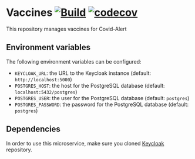 # Vaccines [![Build](https://github.com/Covid-Alert-Microservices/vaccines/actions/workflows/build.yaml/badge.svg)](https://github.com/Covid-Alert-Microservices/covid-tests/actions/workflows/build.yaml) [![codecov](https://codecov.io/gh/Covid-Alert-Microservices/vaccines/branch/master/graph/badge.svg?token=UGUHDSFAIK)](https://codecov.io/gh/Covid-Alert-Microservices/vaccines)

This repository manages vaccines for Covid-Alert

## Environment variables

The following environment variables can be configured:
- `KEYCLOAK_URL`: the URL to the Keycloak instance (default: `http://localhost:5000`)
- `POSTGRES_HOST`: the host for the PostgreSQL database (default: `localhost:5432/postgres`)
- `POSTGRES_USER`: the user for the PostgreSQL database (default: `postgres`)
- `POSTGRES_PASSWORD`: the password for the PostgreSQL database (default: `postgres`)

## Dependencies

In order to use this microservice, make sure you cloned [Keycloak](https://github.com/Covid-Alert-Microservices/keycloak) repository.
